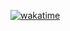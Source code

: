 [![wakatime](https://wakatime.com/badge/user/bf043753-19e5-4756-9720-23003d03052f/project/5237e670-3ccd-4983-802b-0b477ec1c167.svg)](https://wakatime.com/badge/user/bf043753-19e5-4756-9720-23003d03052f/project/5237e670-3ccd-4983-802b-0b477ec1c167)